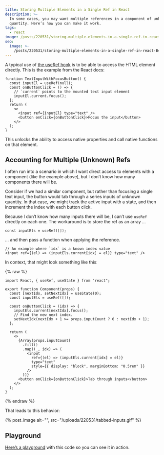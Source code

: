 ```yaml
---
title: Storing Multiple Elements in a Single Ref in React
description: >-
  In some cases, you may want multiple references in a component of unknown
  quantity. Here’s how you can make it work.
tags:
  - react
image: /posts/220531/storing-multiple-elements-in-a-single-ref-in-react-E0IKu-hI.png
seo:
  image: >-
    /posts/220531/storing-multiple-elements-in-a-single-ref-in-react-B494244n--meta.png
---
```


A typical use of [the ](https://reactjs.org/docs/hooks-reference.html#useref)[useRef](https://reactjs.org/docs/hooks-reference.html#useref)[ hook](https://reactjs.org/docs/hooks-reference.html#useref) is to be able to access the HTML element directly. This is the example from the React docs:

```tsx
function TextInputWithFocusButton() {
  const inputEl = useRef(null);
  const onButtonClick = () => {
    // `current` points to the mounted text input element
    inputEl.current.focus();
  };
  return (
    <>
      <input ref={inputEl} type="text" />
      <button onClick={onButtonClick}>Focus the input</button>
    </>
  );
}
```

This unlocks the ability to access native properties and call native functions on that element.

## Accounting for Multiple (Unknown) Refs

I often run into a scenario in which I want direct access to elements with a component (like the example above), but I don’t know how many components there will be.

Consider if we had a similar component, but rather than focusing a single text input, the button would tab through a series inputs of unknown quantity. In that case, we might track the active input with a state, and then increment the index with each button click.

Because I don’t know how many inputs there will be, I can’t use `useRef` directly on each one. The workaround is to store the ref as an array ...

```tsx
const inputEls = useRef([]);
```

... and then pass a function when applying the reference.

```tsx
// An example where `idx` is a known index value
<input ref={(el) => (inputEls.current[idx] = el)} type="text" />
```

In context, that might look something like this:

{% raw %}

```tsx
import React, { useRef, useState } from "react";

export function Component(props) {
  const [nextIdx, setNextIdx] = useState(0);
  const inputEls = useRef([]);

  const onButtonClick = (idx) => {
    inputEls.current[nextIdx].focus();
    // Find the new next index.
    setNextIdx(nextIdx + 1 >= props.inputCount ? 0 : nextIdx + 1);
  };

  return (
    <>
      {Array(props.inputCount)
        .fill()
        .map((_, idx) => (
          <input
            ref={(el) => (inputEls.current[idx] = el)}
            type="text"
            style={{ display: "block", marginBottom: "0.5rem" }}
          />
        ))}
      <button onClick={onButtonClick}>Tab through inputs</button>
    </>
  );
}
```

{% endraw %}

That leads to this behavior:

{% post_image alt="", src="/uploads/220531/tabbed-inputs.gif" %}

## Playground

[Here’s a playground](https://stackblitz.com/edit/react-w45ry9?file=src/App.js) with this code so you can see it in action.
